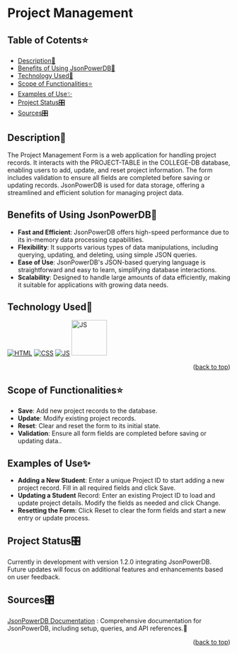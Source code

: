 # Project Management


<!-------------------------------------------------------------------------------------------------------------------------------------->

<div id="top"></div>

## Table of Cotents⭐

- [Description🧾](#description)
- [Benefits of Using JsonPowerDB📌](#benefits-of-JSDB)
- [Technology Used🚀](#technology-used)
- [Scope of Functionalities⭐](#scope-of-functionalities)
- [Examples of Use✨](#examples-of-use)
- [Project Status🎛](#project-status)
- [Sources🎛](#sources)

<!-------------------------------------------------------------------------------------------------------------------------------------->

## Description🧾
The Project Management Form is a web application for handling project records. It interacts with the PROJECT-TABLE in the COLLEGE-DB database, enabling users to add, update, and reset project information. The form includes validation to ensure all fields are completed before saving or updating records. JsonPowerDB is used for data storage, offering a streamlined and efficient solution for managing project data.
<br>

<!-- --------------------------------------------------------------------------------------------------------------------------------------------------------- -->

## Benefits of Using JsonPowerDB📌

- **Fast and Efficient**: JsonPowerDB offers high-speed performance due to its in-memory data processing capabilities.
- **Flexibility**: It supports various types of data manipulations, including querying, updating, and deleting, using simple JSON queries.
- **Ease of Use**: JsonPowerDB's JSON-based querying language is straightforward and easy to learn, simplifying database interactions.
- **Scalability**: Designed to handle large amounts of data efficiently, making it suitable for applications with growing data needs.

<!-- --------------------------------------------------------------------------------------------------------------------------------------------------------- -->

## Technology Used🚀

<p>
  <a href="https://www.w3schools.com/html/"> <img src="https://img.icons8.com/color/70/000000/html-5--v1.png" alt="HTML" /></a>
  <a href="https://www.w3schools.com/css/"> <img src="https://img.icons8.com/color/70/000000/css3.png" alt="CSS" /></a>
  <a href="https://www.w3schools.com/js/"><img src="https://img.icons8.com/color/70/000000/javascript--v1.png" alt="JS" /></a>
  <a href="https://www.w3schools.com/js/"><img src="https://media.licdn.com/dms/image/D4D22AQE6KGrO7C3E0A/feedshare-shrink_2048_1536/0/1701452875140?e=2147483647&v=beta&t=hsgF3TdGmjJtIHTMO78C8fSLjpClfaS6ISdsDi4eKig" alt="JS" height="80px"  width="80px"/></a>
 
</p>
<p align="right">(<a href="#top">back to top</a>)</p>

<!-- --------------------------------------------------------------------------------------------------------------------------------------------------------- -->

## Scope of Functionalities⭐

- **Save**: Add new project records to the database.
- **Update**: Modify existing project records.
- **Reset**: Clear and reset the form to its initial state.
- **Validation**: Ensure all form fields are completed before saving or updating data..

<!-- --------------------------------------------------------------------------------------------------------------------------------------------------------- -->

## Examples of Use✨

- **Adding a New Student**: Enter a unique Project ID to start adding a new project record. Fill in all required fields and click Save.
- **Updating a Student** Record: Enter an existing Project ID to load and update project details. Modify the fields as needed and click Change.
- **Resetting the Form**: Click Reset to clear the form fields and start a new entry or update process.    
     
<!-- --------------------------------------------------------------------------------------------------------------------------------------------------------- -->

## Project Status🎛

Currently in development with version 1.2.0 integrating JsonPowerDB. Future updates will focus on additional features and enhancements based on user feedback.

<!-- --------------------------------------------------------------------------------------------------------------------------------------------------------- -->

## Sources🎛

[JsonPowerDB Documentation](https://login2explore.com/jpdb/docs.html) :  Comprehensive documentation for JsonPowerDB, including setup, queries, and API references.🌟

  <p align="right">(<a href="#top">back to top</a>)</p>

